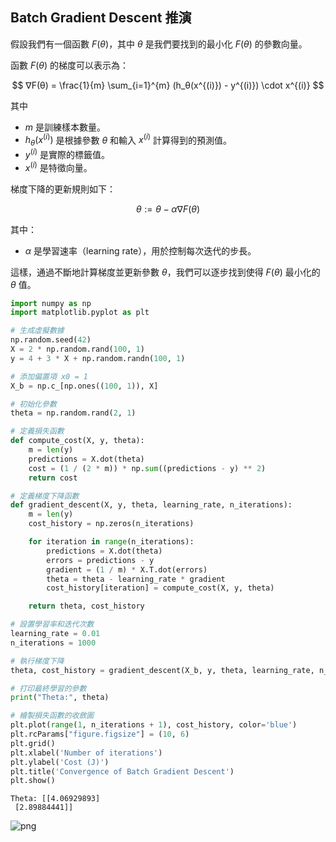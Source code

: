 ## Batch Gradient Descent 推演

假設我們有一個函數 $F(θ)$，其中 $θ$ 是我們要找到的最小化 $F(θ)$ 的參數向量。

函數 $F(θ)$ 的梯度可以表示為：

$$
∇F(θ) = \frac{1}{m} \sum_{i=1}^{m} (h_θ(x^{(i)}) - y^{(i)}) \cdot x^{(i)}
$$

其中

- $m$ 是訓練樣本數量。
- $h_θ(x^{(i)})$ 是根據參數 $θ$ 和輸入 $x^{(i)}$ 計算得到的預測值。
- $y^{(i)}$ 是實際的標籤值。
- $x^{(i)}$ 是特徵向量。

梯度下降的更新規則如下：

$$
θ := θ - α ∇F(θ)
$$

其中：
- $α$ 是學習速率（learning rate），用於控制每次迭代的步長。

這樣，通過不斷地計算梯度並更新參數 $θ$，我們可以逐步找到使得 $F(θ)$ 最小化的 $θ$ 值。



```python
import numpy as np
import matplotlib.pyplot as plt

# 生成虛擬數據
np.random.seed(42)
X = 2 * np.random.rand(100, 1)
y = 4 + 3 * X + np.random.randn(100, 1)

# 添加偏置項 x0 = 1
X_b = np.c_[np.ones((100, 1)), X]

# 初始化參數
theta = np.random.rand(2, 1)

# 定義損失函數
def compute_cost(X, y, theta):
    m = len(y)
    predictions = X.dot(theta)
    cost = (1 / (2 * m)) * np.sum((predictions - y) ** 2)
    return cost

# 定義梯度下降函數
def gradient_descent(X, y, theta, learning_rate, n_iterations):
    m = len(y)
    cost_history = np.zeros(n_iterations)

    for iteration in range(n_iterations):
        predictions = X.dot(theta)
        errors = predictions - y
        gradient = (1 / m) * X.T.dot(errors)
        theta = theta - learning_rate * gradient
        cost_history[iteration] = compute_cost(X, y, theta)

    return theta, cost_history

# 設置學習率和迭代次數
learning_rate = 0.01
n_iterations = 1000

# 執行梯度下降
theta, cost_history = gradient_descent(X_b, y, theta, learning_rate, n_iterations)

# 打印最終學習的參數
print("Theta:", theta)

# 繪製損失函數的收斂圖
plt.plot(range(1, n_iterations + 1), cost_history, color='blue')
plt.rcParams["figure.figsize"] = (10, 6)
plt.grid()
plt.xlabel('Number of iterations')
plt.ylabel('Cost (J)')
plt.title('Convergence of Batch Gradient Descent')
plt.show()

```

    Theta: [[4.06929893]
     [2.89884441]]
    


    
![png](output_1_1.png)
    



```python

```
